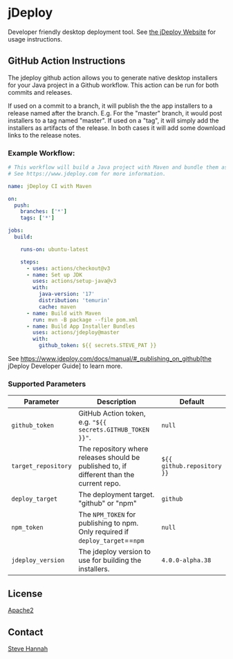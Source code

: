 # jDeploy

Developer friendly desktop deployment tool.  See [the jDeploy Website](https://www.jdeploy.com) for usage instructions.

## GitHub Action Instructions

The jdeploy github action allows you to generate native desktop installers for your Java project in a Github workflow.  This action can be run for both commits and releases.  

If used on a commit to a branch, it will publish the the app installers to a release named after the branch. E.g. For the "master" branch, it would post installers to a tag named "master".  If used on a "tag", it will simply add the installers as artifacts of the release.  In both cases it will add some download links to the release notes.

### Example Workflow:

```yaml
# This workflow will build a Java project with Maven and bundle them as native app installers with jDeploy
# See https://www.jdeploy.com for more information.

name: jDeploy CI with Maven

on:
  push:
    branches: ['*']
    tags: ['*']

jobs:
  build:

    runs-on: ubuntu-latest

    steps:
      - uses: actions/checkout@v3
      - name: Set up JDK
        uses: actions/setup-java@v3
        with:
          java-version: '17'
          distribution: 'temurin'
          cache: maven
      - name: Build with Maven
        run: mvn -B package --file pom.xml
      - name: Build App Installer Bundles
        uses: actions/jdeploy@master
        with:
          github_token: ${{ secrets.STEVE_PAT }}
```

See https://www.jdeploy.com/docs/manual/#_publishing_on_github[the jDeploy Developer Guide] to learn more.

### Supported Parameters

| Parameter           | Description                                                                            | Default                   |
|---------------------|----------------------------------------------------------------------------------------|---------------------------|
| `github_token`      | GitHub Action token, e.g. `"${{ secrets.GITHUB_TOKEN }}"`.                             | `null`                    |
| `target_repository` | The repository where releases should be published to, if different than the current repo. | `${{ github.repository }}` |
| `deploy_target`     | The deployment target. "github" or "npm"                                               | `github`                  |
| `npm_token`         | The `NPM_TOKEN` for publishing to npm.  Only required if `deploy_target`==`npm`        | `null`                    |`
| `jdeploy_version`   | The jdeploy version to use for building the installers.                                | `4.0.0-alpha.38`           |

## License

[Apache2](LICENSE)

## Contact

[Steve Hannah](http://sjhannah.com)



